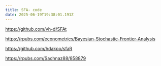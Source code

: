```yaml
---
title: SFA- code
date: 2025-06-19T19:38:01.191Z
---
```


https://github.com/vh-d/SFAt

https://rpubs.com/econometrics/Bayesian-Stochastic-Frontier-Analysis

https://github.com/hdakpo/sfaR

https://rpubs.com/Sachnaz88/858879

